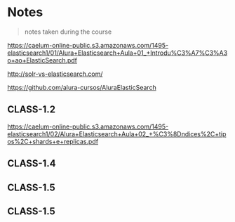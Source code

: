 # Notes

> notes taken during the course

<!-- https://gitignore.io -->
<!-- https://github.com/github/gitignore -->

https://caelum-online-public.s3.amazonaws.com/1495-elasticsearch1/01/Alura+Elasticsearch+Aula+01_+Introdu%C3%A7%C3%A3o+ao+ElasticSearch.pdf

http://solr-vs-elasticsearch.com/

https://github.com/alura-cursos/AluraElasticSearch

## CLASS-1.2

https://caelum-online-public.s3.amazonaws.com/1495-elasticsearch1/02/Alura+Elasticsearch+Aula+02_+%C3%8Dndices%2C+tipos%2C+shards+e+replicas.pdf

## CLASS-1.4

## CLASS-1.5

## CLASS-1.5
